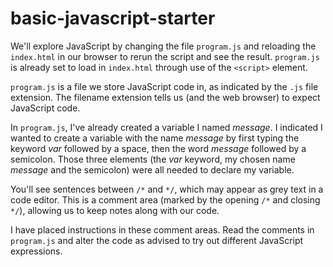 # basic-javascript-starter

We'll explore JavaScript by changing the file `program.js` and reloading the `index.html` in our browser to rerun the script and see the result. `program.js` is already set to load in `index.html` through use of the `<script>` element.

`program.js` is a file we store JavaScript code in, as indicated by the `.js` file extension. The filename extension tells us (and the web browser) to expect JavaScript code.

In `program.js`, I've already created a variable I named *message*. I indicated I wanted to create a variable with the name *message* by first typing the keyword *var* followed by a space, then the word *message* followed by a semicolon. Those three elements (the *var* keyword, my chosen name *message* and the semicolon) were all needed to declare my variable.

You'll see sentences between `/*` and `*/`, which may appear as grey text in a code editor. This is a comment area (marked by the opening `/*` and closing `*/`), allowing us to keep notes along with our code.

I have placed instructions in these comment areas. Read the comments in `program.js` and alter the code as advised to try out different JavaScript expressions.

